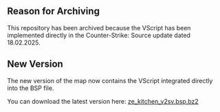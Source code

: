 ## Reason for Archiving

This repository has been archived because the VScript has been implemented directly in the Counter-Strike: Source update dated 18.02.2025.

## New Version

The new version of the map now contains the VScript integrated directly into the BSP file.

You can download the latest version here:
[ze_kitchen_v2sv.bsp.bz2](https://fastdl.nide.gg/css_ze/maps/ze_kitchen_v2sv.bsp.bz2)

